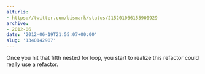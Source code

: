 ```yaml
---
alturls:
- https://twitter.com/bismark/status/215201066155900929
archive:
- 2012-06
date: '2012-06-19T21:55:07+00:00'
slug: '1340142907'
---
```


Once you hit that fifth nested for loop, you start to realize this refactor could really use a refactor.

